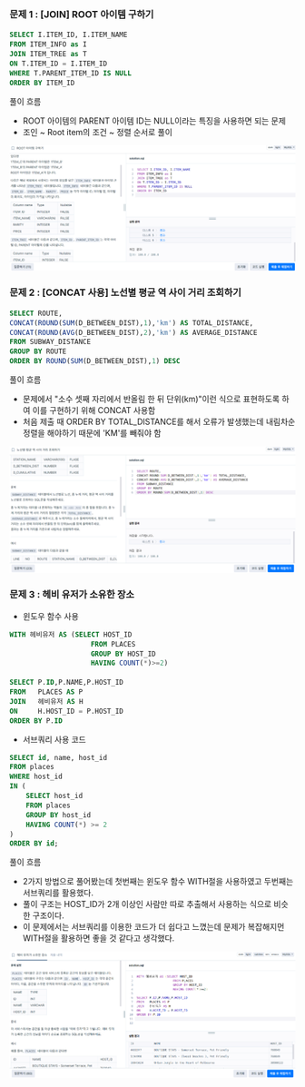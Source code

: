 ### 문제 1 : [JOIN] ROOT 아이템 구하기

```sql
SELECT I.ITEM_ID, I.ITEM_NAME
FROM ITEM_INFO as I
JOIN ITEM_TREE as T
ON T.ITEM_ID = I.ITEM_ID
WHERE T.PARENT_ITEM_ID IS NULL
ORDER BY ITEM_ID

```
풀이 흐름
- ROOT 아이템의 PARENT 아이템 ID는 NULL이라는 특징을 사용하면 되는 문제
- 조인 ~ Root item의 조건 ~ 정렬 순서로 풀이

![alt text](image-7.png)


### 문제 2 : [CONCAT 사용] 노선별 평균 역 사이 거리 조회하기

```sql
SELECT ROUTE,
CONCAT(ROUND(SUM(D_BETWEEN_DIST),1),'km') AS TOTAL_DISTANCE,
CONCAT(ROUND(AVG(D_BETWEEN_DIST),2),'km') AS AVERAGE_DISTANCE
FROM SUBWAY_DISTANCE
GROUP BY ROUTE
ORDER BY ROUND(SUM(D_BETWEEN_DIST),1) DESC
```
풀이 흐름
- 문제에서 "소수 셋째 자리에서 반올림 한 뒤 단위(km)"이런 식으로 표현하도록 하여 이를 구현하기 위해 CONCAT 사용함
- 처음 제출 때 ORDER BY TOTAL_DISTANCE를 해서 오류가 발생했는데 내림차순 정렬을 해야하기 때문에 'KM'를 빼줘야 함


![alt text](image-8.png)

### 문제 3 : 헤비 유저가 소유한 장소

- 윈도우 함수 사용

```sql
WITH 헤비유저 AS (SELECT HOST_ID 
                    FROM PLACES
                    GROUP BY HOST_ID
                    HAVING COUNT(*)>=2)
                    
SELECT P.ID,P.NAME,P.HOST_ID 
FROM   PLACES AS P
JOIN   헤비유저 AS H
ON     H.HOST_ID = P.HOST_ID
ORDER BY P.ID
```

- 서브쿼리 사용 코드

```sql
SELECT id, name, host_id
FROM places
WHERE host_id 
IN (
    SELECT host_id
    FROM places
    GROUP BY host_id
    HAVING COUNT(*) >= 2
)
ORDER BY id;
```
풀이 흐름
- 2가지 방법으로 풀어봤는데 첫번째는 윈도우 함수 WITH절을 사용하였고 두번째는 서브쿼리를 활용했다.
- 풀이 구조는 HOST_ID가 2개 이상인 사람만 따로 추출해서 사용하는 식으로 비슷한 구조이다.
- 이 문제에서는 서브쿼리를 이용한 코드가 더 쉽다고 느꼈는데 문제가 복잡해지먼 WITH절을 활용하면 좋을 것 같다고 생각했다.


![alt text](image-9.png)
